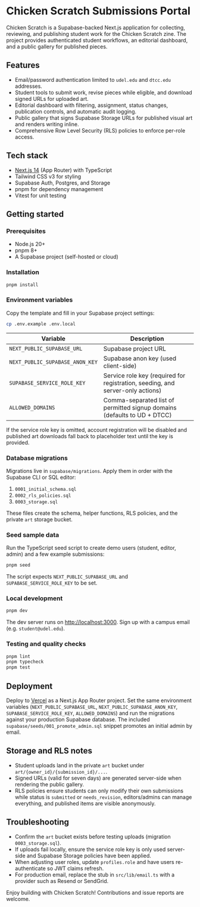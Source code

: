 # Chicken Scratch Submissions Portal

Chicken Scratch is a Supabase-backed Next.js application for collecting, reviewing, and publishing student work for the Chicken Scratch zine. The project provides authenticated student workflows, an editorial dashboard, and a public gallery for published pieces.

## Features
- Email/password authentication limited to `udel.edu` and `dtcc.edu` addresses.
- Student tools to submit work, revise pieces while eligible, and download signed URLs for uploaded art.
- Editorial dashboard with filtering, assignment, status changes, publication controls, and automatic audit logging.
- Public gallery that signs Supabase Storage URLs for published visual art and renders writing inline.
- Comprehensive Row Level Security (RLS) policies to enforce per-role access.

## Tech stack
- [Next.js 14](https://nextjs.org/) (App Router) with TypeScript
- Tailwind CSS v3 for styling
- Supabase Auth, Postgres, and Storage
- pnpm for dependency management
- Vitest for unit testing

## Getting started

### Prerequisites
- Node.js 20+
- pnpm 8+
- A Supabase project (self-hosted or cloud)

### Installation
```bash
pnpm install
```

### Environment variables
Copy the template and fill in your Supabase project settings:
```bash
cp .env.example .env.local
```

| Variable | Description |
| --- | --- |
| `NEXT_PUBLIC_SUPABASE_URL` | Supabase project URL |
| `NEXT_PUBLIC_SUPABASE_ANON_KEY` | Supabase anon key (used client-side) |
| `SUPABASE_SERVICE_ROLE_KEY` | Service role key (required for registration, seeding, and server-only actions) |
| `ALLOWED_DOMAINS` | Comma-separated list of permitted signup domains (defaults to UD + DTCC) |

If the service role key is omitted, account registration will be disabled and published art downloads fall back to placeholder text until the key is provided.

### Database migrations
Migrations live in `supabase/migrations`. Apply them in order with the Supabase CLI or SQL editor:
1. `0001_initial_schema.sql`
2. `0002_rls_policies.sql`
3. `0003_storage.sql`

These files create the schema, helper functions, RLS policies, and the private `art` storage bucket.

### Seed sample data
Run the TypeScript seed script to create demo users (student, editor, admin) and a few example submissions:
```bash
pnpm seed
```
The script expects `NEXT_PUBLIC_SUPABASE_URL` and `SUPABASE_SERVICE_ROLE_KEY` to be set.

### Local development
```bash
pnpm dev
```
The dev server runs on [http://localhost:3000](http://localhost:3000). Sign up with a campus email (e.g. `student@udel.edu`).

### Testing and quality checks
```bash
pnpm lint
pnpm typecheck
pnpm test
```

## Deployment
Deploy to [Vercel](https://vercel.com/) as a Next.js App Router project. Set the same environment variables (`NEXT_PUBLIC_SUPABASE_URL`, `NEXT_PUBLIC_SUPABASE_ANON_KEY`, `SUPABASE_SERVICE_ROLE_KEY`, `ALLOWED_DOMAINS`) and run the migrations against your production Supabase database. The included `supabase/seeds/001_promote_admin.sql` snippet promotes an initial admin by email.

## Storage and RLS notes
- Student uploads land in the private `art` bucket under `art/{owner_id}/{submission_id}/...`.
- Signed URLs (valid for seven days) are generated server-side when rendering the public gallery.
- RLS policies ensure students can only modify their own submissions while status is `submitted` or `needs_revision`, editors/admins can manage everything, and published items are visible anonymously.

## Troubleshooting
- Confirm the `art` bucket exists before testing uploads (migration `0003_storage.sql`).
- If uploads fail locally, ensure the service role key is only used server-side and Supabase Storage policies have been applied.
- When adjusting user roles, update `profiles.role` and have users re-authenticate so JWT claims refresh.
- For production email, replace the stub in `src/lib/email.ts` with a provider such as Resend or SendGrid.

Enjoy building with Chicken Scratch! Contributions and issue reports are welcome.
